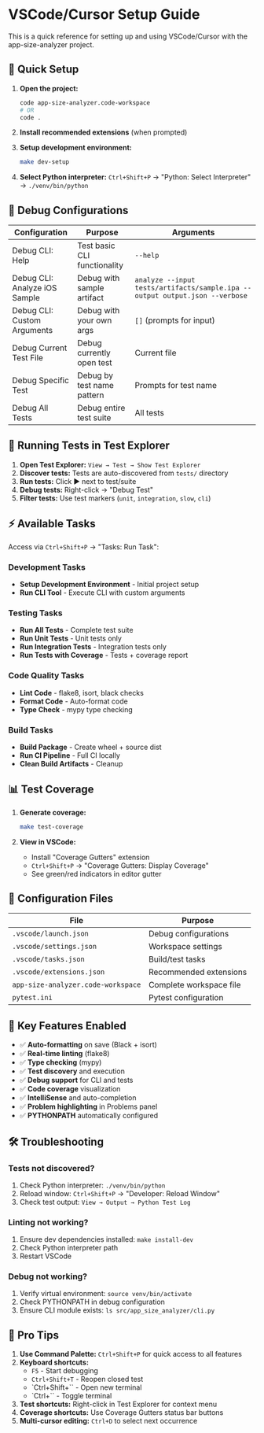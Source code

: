 # VSCode/Cursor Setup Guide

This is a quick reference for setting up and using VSCode/Cursor with the app-size-analyzer project.

## 🚀 Quick Setup

1. **Open the project:**

   ```bash
   code app-size-analyzer.code-workspace
   # OR
   code .
   ```

2. **Install recommended extensions** (when prompted)

3. **Setup development environment:**

   ```bash
   make dev-setup
   ```

4. **Select Python interpreter:** `Ctrl+Shift+P` → "Python: Select Interpreter" → `./venv/bin/python`

## 🐛 Debug Configurations

| Configuration                 | Purpose                      | Arguments                                                                   |
| ----------------------------- | ---------------------------- | --------------------------------------------------------------------------- |
| Debug CLI: Help               | Test basic CLI functionality | `--help`                                                                    |
| Debug CLI: Analyze iOS Sample | Debug with sample artifact   | `analyze --input tests/artifacts/sample.ipa --output output.json --verbose` |
| Debug CLI: Custom Arguments   | Debug with your own args     | `[]` (prompts for input)                                                    |
| Debug Current Test File       | Debug currently open test    | Current file                                                                |
| Debug Specific Test           | Debug by test name pattern   | Prompts for test name                                                       |
| Debug All Tests               | Debug entire test suite      | All tests                                                                   |

## 🧪 Running Tests in Test Explorer

1. **Open Test Explorer:** `View → Test → Show Test Explorer`
2. **Discover tests:** Tests are auto-discovered from `tests/` directory
3. **Run tests:** Click ▶️ next to test/suite
4. **Debug tests:** Right-click → "Debug Test"
5. **Filter tests:** Use test markers (`unit`, `integration`, `slow`, `cli`)

## ⚡ Available Tasks

Access via `Ctrl+Shift+P` → "Tasks: Run Task":

### Development Tasks

- **Setup Development Environment** - Initial project setup
- **Run CLI Tool** - Execute CLI with custom arguments

### Testing Tasks

- **Run All Tests** - Complete test suite
- **Run Unit Tests** - Unit tests only
- **Run Integration Tests** - Integration tests only
- **Run Tests with Coverage** - Tests + coverage report

### Code Quality Tasks

- **Lint Code** - flake8, isort, black checks
- **Format Code** - Auto-format code
- **Type Check** - mypy type checking

### Build Tasks

- **Build Package** - Create wheel + source dist
- **Run CI Pipeline** - Full CI locally
- **Clean Build Artifacts** - Cleanup

## 📊 Test Coverage

1. **Generate coverage:**

   ```bash
   make test-coverage
   ```

2. **View in VSCode:**
   - Install "Coverage Gutters" extension
   - `Ctrl+Shift+P` → "Coverage Gutters: Display Coverage"
   - See green/red indicators in editor gutter

## 🔧 Configuration Files

| File                               | Purpose                 |
| ---------------------------------- | ----------------------- |
| `.vscode/launch.json`              | Debug configurations    |
| `.vscode/settings.json`            | Workspace settings      |
| `.vscode/tasks.json`               | Build/test tasks        |
| `.vscode/extensions.json`          | Recommended extensions  |
| `app-size-analyzer.code-workspace` | Complete workspace file |
| `pytest.ini`                       | Pytest configuration    |

## 🎯 Key Features Enabled

- ✅ **Auto-formatting** on save (Black + isort)
- ✅ **Real-time linting** (flake8)
- ✅ **Type checking** (mypy)
- ✅ **Test discovery** and execution
- ✅ **Debug support** for CLI and tests
- ✅ **Code coverage** visualization
- ✅ **IntelliSense** and auto-completion
- ✅ **Problem highlighting** in Problems panel
- ✅ **PYTHONPATH** automatically configured

## 🛠️ Troubleshooting

### Tests not discovered?

1. Check Python interpreter: `./venv/bin/python`
2. Reload window: `Ctrl+Shift+P` → "Developer: Reload Window"
3. Check test output: `View → Output → Python Test Log`

### Linting not working?

1. Ensure dev dependencies installed: `make install-dev`
2. Check Python interpreter path
3. Restart VSCode

### Debug not working?

1. Verify virtual environment: `source venv/bin/activate`
2. Check PYTHONPATH in debug configuration
3. Ensure CLI module exists: `ls src/app_size_analyzer/cli.py`

## 🚀 Pro Tips

1. **Use Command Palette:** `Ctrl+Shift+P` for quick access to all features
2. **Keyboard shortcuts:**
   - `F5` - Start debugging
   - `Ctrl+Shift+T` - Reopen closed test
   - `Ctrl+Shift+\`` - Open new terminal
   - `Ctrl+\`` - Toggle terminal
3. **Test shortcuts:** Right-click in Test Explorer for context menu
4. **Coverage shortcuts:** Use Coverage Gutters status bar buttons
5. **Multi-cursor editing:** `Ctrl+D` to select next occurrence
